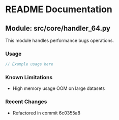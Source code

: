 # README Documentation

## Module: src/core/handler_64.py

This module handles performance bugs operations.

### Usage

```java
// Example usage here
```

### Known Limitations

- High memory usage OOM on large datasets

### Recent Changes

- Refactored in commit 6c0355a8
